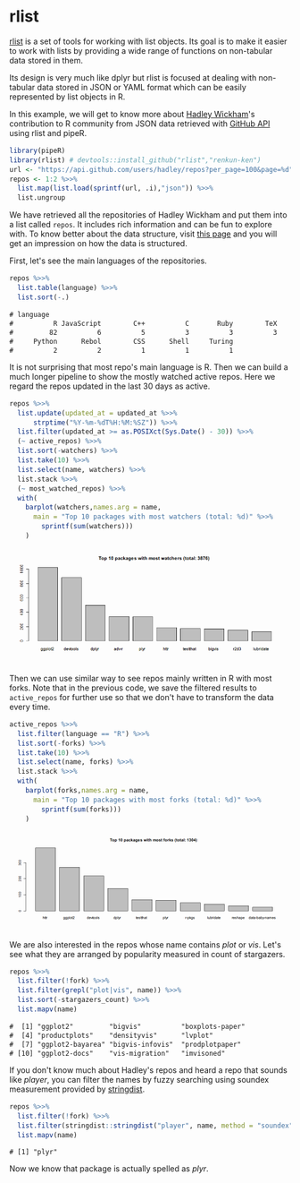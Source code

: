 

# rlist

[rlist](http://renkun.me/rlist) is a set of tools for working with list objects. Its goal is to make it easier to work with lists by providing a wide range of functions on non-tabular data stored in them.

Its design is very much like dplyr but rlist is focused at dealing with non-tabular data stored in JSON or YAML format which can be easily represented by list objects in R.

In this example, we will get to know more about [Hadley Wickham](https://github.com/hadley)'s contribution to R community from JSON data retrieved with [GitHub API](https://api.github.com) using rlist and pipeR.


```r
library(pipeR)
library(rlist) # devtools::install_github("rlist","renkun-ken")
url <- "https://api.github.com/users/hadley/repos?per_page=100&page=%d"
repos <- 1:2 %>>%
  list.map(list.load(sprintf(url, .i),"json")) %>>%
  list.ungroup
```

We have retrieved all the repositories of Hadley Wickham and put them into a list called `repos`. It includes rich information and can be fun to explore with. To know better about the data structure, visit [this page](https://api.github.com/users/hadley/repos) and you will get an impression on how the data is structured.

First, let's see the main languages of the repositories.


```r
repos %>>%
  list.table(language) %>>%
  list.sort(-.)
```

```
# language
#          R JavaScript        C++          C       Ruby        TeX 
#         82          6          5          3          3          3 
#     Python      Rebol        CSS      Shell     Turing 
#          2          2          1          1          1
```

It is not surprising that most repo's main language is R. Then we can build a much longer pipeline to show the mostly watched active repos. Here we regard the repos updated in the last 30 days as active.


```r
repos %>>% 
  list.update(updated_at = updated_at %>>% 
      strptime("%Y-%m-%dT%H:%M:%SZ")) %>>%
  list.filter(updated_at >= as.POSIXct(Sys.Date() - 30)) %>>%
  (~ active_repos) %>>%
  list.sort(-watchers) %>>%
  list.take(10) %>>%
  list.select(name, watchers) %>>%
  list.stack %>>%
  (~ most_watched_repos) %>>%
  with(
    barplot(watchers,names.arg = name,
      main = "Top 10 packages with most watchers (total: %d)" %>>%
        sprintf(sum(watchers)))
    )
```

<img src="figure/most-watched-repos.png" title="plot of chunk most-watched-repos" alt="plot of chunk most-watched-repos" style="display: block; margin: auto;" />

Then we can use similar way to see repos mainly written in R with most forks. Note that in the previous code, we save the filtered results to `active_repos` for further use so that we don't have to transform the data every time.


```r
active_repos %>>%
  list.filter(language == "R") %>>%
  list.sort(-forks) %>>%
  list.take(10) %>>%
  list.select(name, forks) %>>%
  list.stack %>>%
  with(
    barplot(forks,names.arg = name,
      main = "Top 10 packages with most forks (total: %d)" %>>%
        sprintf(sum(forks)))
    )
```

<img src="figure/most-fork-repos.png" title="plot of chunk most-fork-repos" alt="plot of chunk most-fork-repos" style="display: block; margin: auto;" />

We are also interested in the repos whose name contains *plot* or *vis*. Let's see what they are arranged by popularity measured in count of stargazers.


```r
repos %>>% 
  list.filter(!fork) %>>%
  list.filter(grepl("plot|vis", name)) %>>%
  list.sort(-stargazers_count) %>>%
  list.mapv(name)
```

```
#  [1] "ggplot2"         "bigvis"          "boxplots-paper" 
#  [4] "productplots"    "densityvis"      "lvplot"         
#  [7] "ggplot2-bayarea" "bigvis-infovis"  "prodplotpaper"  
# [10] "ggplot2-docs"    "vis-migration"   "imvisoned"
```

If you don't know much about Hadley's repos and heard a repo that sounds like *player*, you can filter the names by fuzzy searching using soundex measurement provided by [stringdist](https://github.com/markvanderloo/stringdist).


```r
repos %>>% 
  list.filter(!fork) %>>%
  list.filter(stringdist::stringdist("player", name, method = "soundex") == 0L) %>>%
  list.mapv(name)
```

```
# [1] "plyr"
```

Now we know that package is actually spelled as *plyr*.
